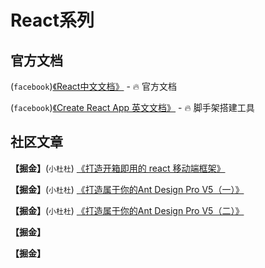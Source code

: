 

# React系列

## 官方文档

(`facebook`)[《React中文文档》](https://zh-hans.reactjs.org/) - :fire: 官方文档

(`facebook`)[《Create React App 英文文档》](https://create-react-app.dev/) - :fire: 脚手架搭建工具

## 社区文章

<strong>【掘金】</strong>(`小杜杜`) [《打造开箱即用的 react 移动端框架》](https://juejin.cn/post/7052204193968291870#heading-13)

<strong>【掘金】</strong>(`小杜杜`) [《打造属于你的Ant Design Pro V5（一）》](https://juejin.cn/post/7052882721592311822)

<strong>【掘金】</strong>(`小杜杜`) [《打造属于你的Ant Design Pro V5（二）》](https://juejin.cn/post/7053337268991295518)

<strong>【掘金】</strong>[]()

<strong>【掘金】</strong>[]()
